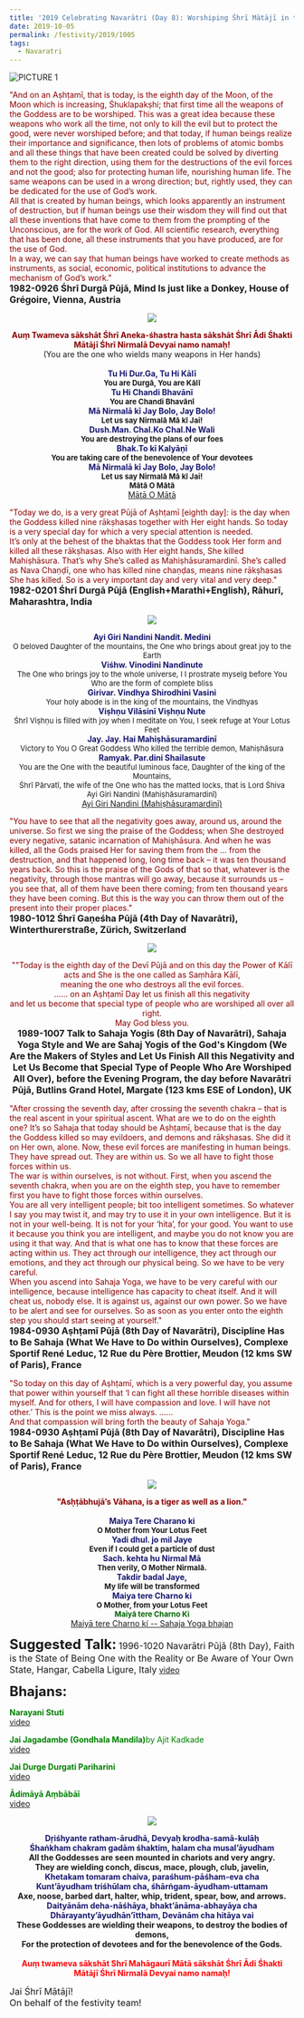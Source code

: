 ```yaml
---
title: '2019 Celebrating Navarātri (Day 8): Worshiping Śhrī Mātājī in the form of Śhrī Mahāgaurī'
date: 2019-10-05
permalink: /festivity/2019/1005
tags:
  - Navaratri
---
```


![PICTURE 1](/images/image1.png)

<p>
<font color="DarkRed">"And on an Aṣhṭamī, that is today, is the eighth day of the Moon, of the Moon which is increasing, Śhuklapakṣhi; that first time all the weapons of the Goddess are to be worshiped. This was a great idea because these weapons who work all the time, not only to kill the evil but to protect the good, were never worshiped before; and that today, if human beings realize their importance and significance, then lots of problems of atomic bombs and all these things that have been created could be solved by diverting them to the right direction, using them for the destructions of the evil forces and not the good; also for protecting human life, nourishing human life. The same weapons can be used in a wrong direction; but, rightly used, they can be dedicated for the use of God’s work.<br>
All that is created by human beings, which looks apparently an instrument of destruction, but if human beings use their wisdom they will find out that all these inventions that have come to them from the prompting of the Unconscious, are for the work of God. All scientific research, everything that has been done, all these instruments that you have produced, are for the use of God.<br>
In a way, we can say that human beings have worked to create methods as instruments, as social, economic, political institutions to advance the mechanism of God’s work."</font><br>
<font size="+0"><b>1982-0926 Śhrī Durgā Pūjā, Mind Is just like a Donkey, House of Grégoire, Vienna, Austria</b></font>
</p>

<div style="text-align: center"><img src="/images/image197.png" /></div>

<p style="text-align:center;">
<font color="DarkRed"><b>Auṃ Twameva sākshāt Śhrī Aneka-śhastra hasta sākshāt Śhrī Ādi Śhakti Mātājī Śhrī Nirmalā Devyai namo namaḥ!</b></font><br>
(You are the one who wields many weapons in Her hands)<br>
<br>	
<font color="MidNightBlue"><b>Tu Hi Dur.Ga, Tu Hi Kālī </b></font><br>
<font size="-1"><b>You are Durgā, You are Kālī </b></font><br>               
<font color="MidNightBlue"><b>Tu Hi Chandi Bhavānī</b></font><br>
<font size="-1"><b>You are Chandi Bhavānī</b></font><br>          
<font color="MidNightBlue"><b>Mā Nirmalā kī Jay Bolo, Jay Bolo!</b></font><br>
<font size="-1"><b>Let us say Nirmalā Mā kī Jai!</b></font><br> 
<font color="MidNightBlue"><b>Dush.Man. Chal.Ko Chal.Ne Wali</b></font><br>
<font size="-1"><b>You are destroying the plans of our foes</b></font><br> 
<font color="MidNightBlue"><b>Bhak.To kī Kalyāṇī</b></font><br>
<font size="-1"><b>You are taking care of the benevolence of Your devotees</b></font><br> 
<font color="MidNightBlue"><b>Mā Nirmalā kī Jay Bolo, Jay Bolo!</b></font><br> 
<font size="-1"><b>Let us say Nirmalā Mā kī Jai!<br>
Mātā O Mātā</b></font><br>
<a href="https://www.youtube.com/watch?v=Y03KCMh5c-s"> Mātā O Mātā</a>
</p>

<p>
<font color="DarkRed">"Today we do, is a very great Pūjā of Aṣhṭamī [eighth day]: is the day when the Goddess killed nine rākṣhasas together with Her eight hands. So today is a very special day for which a very special attention is needed.<br>
It’s only at the behest of the bhaktas that the Goddess took Her form and killed all these rākṣhasas. Also with Her eight hands, She killed Mahiṣhāsura. That’s why She’s called as Mahiṣhāsuramardinī. She’s called as Nava Chaṇḍī, one who has killed nine chaṇḍas, means nine rākṣhasas She has killed. So is a very important day and very vital and very deep."</font><br>
<font size="+0"><b>1982-0201 Śhrī Durgā Pūjā (English+Marathi+English), Rāhurī, Maharashtra, India</b></font>
</p>

<div style="text-align: center"><img src="/images/image198.png" /></div>

<p style="text-align:center;">
<font color="MidNightBlue"><b>Ayi Giri Nandini Nandit. Medini</b></font><br>
<font size="-1">O beloved Daughter of the mountains, the One who brings about great joy to the Earth</font><br>
<font color="MidNightBlue"><b>Viśhw. Vinodini Nandinute</b></font><br>
<font size="-1">The One who brings joy to the whole universe, I I prostrate myselg before You<br>
Who are the form of complete bliss</font><br>
<font color="MidNightBlue"><b>Girivar. Vindhya Shirodhini Vasini</b></font><br>
<font size="-1">Your holy abode is in the king of the mountains, the Vindhyas</font><br>
<font color="MidNightBlue"><b>Viṣhṇu Vilāsinī Viṣhṇu Nute</b></font><br>
<font size="-1">Śhrī Viṣhṇu is filled with joy when I meditate on You, I seek refuge at Your Lotus Feet</font><br>
<font color="MidNightBlue"><b>Jay. Jay. Hai Mahiṣhāsuramardinī</b></font><br>
<font size="-1">Victory to You O Great Goddess
Who killed the terrible demon, Mahiṣhāsura</font><br>
<font color="MidNightBlue"><b>Ramyak. Par.dini Shailasute</b></font><br>
<font size="-1">You are the One with the beautiful luminous face, Daughter of the king of the Mountains,<br>
Śhrī Pārvatī, the wife of the One who has the matted locks, that is  Lord Śhiva<br>
Ayi Giri Nandini (Mahiṣhāsuramardinī)</font><br>
<a href="https://www.youtube.com/watch?v=lAojYxfnKMs">Ayi Giri Nandini (Mahiṣhāsuramardinī)</a>
</p>

<p>
<font color="DarkRed">"You have to see that all the negativity goes away, around us, around the universe. So first we sing the praise of the Goddess; when She destroyed every negative, satanic incarnation of Mahiṣhāsura. And when he was killed, all the Gods praised Her for saving them from the ... from the destruction, and that happened long, long time back – it was ten thousand years back. So this is the praise of the Gods of that so that, whatever is the negativity, through those mantras will go away, because it surrounds us – you see that, all of them have been there coming; from ten thousand years they have been coming. But this is the way you can throw them out of the present into their proper places."</font><br>
<font size="+0"><b>1980-1012 Śhrī Gaṇeśha Pūjā (4th Day of Navarātri), Winterthurerstraße, Zürich, Switzerland</b></font>
</p>

<div style="text-align: center"><img src="/images/image199.png" /></div>

<p style="text-align:center;">
<font color="DarkRed">""Today is the eighth day of the Devī Pūjā and on this day the Power of Kālī acts and She is the one called as Saṃhāra Kālī,<br>
meaning the one who destroys all the evil forces.<br>
...... on an Aṣhṭamī Day let us finish all this negativity<br>
and let us become that special type of people who are worshiped all over all right.<br>
May God bless you.</font><br>
<font size="+0"><b>1989-1007 Talk to Sahaja Yogis (8th Day of Navarātri), Sahaja Yoga Style and We are Sahaj Yogis of the God's Kingdom (We Are the Makers of Styles and Let Us Finish All this Negativity and Let Us Become that Special Type of People Who Are Worshiped All Over), before the Evening Program, the day before Navarātri Pūjā, Butlins Grand Hotel, Margate (123 kms ESE of London), UK</b></font><br>
</p>

<p>
<font color="DarkRed">"After crossing the seventh day, after crossing the seventh chakra – that is the real ascent in your spiritual ascent. What are we to do on the eighth one?
It’s so Sahaja that today should be Aṣhṭamī, because that is the day the Goddess killed so may evildoers, and demons and rākṣhasas. She did it on Her own, alone. Now, these evil forces are manifesting in human beings. They have spread out. They are within us. So we all have to fight those forces within us.<br>
The war is within ourselves, is not without. First, when you ascend the seventh chakra, when you are on the eighth step, you have to remember first you have to fight those forces within ourselves.<br>
You are all very intelligent people; bit too intelligent sometimes. So whatever I say you may twist it, and may try to use it in your own intelligence. But it is not in your well-being. It is not for your ‘hita’, for your good. You want to use it because you think you are intelligent, and maybe you do not know you are using it that way. And that is what one has to know that these forces are acting within us. They act through our intelligence, they act through our emotions, and they act through our physical being. So we have to be very careful.<br>
When you ascend into Sahaja Yoga, we have to be very careful with our intelligence, because intelligence has capacity to cheat itself. And it will cheat us, nobody else. It is against us, against our own power. So we have to be alert and see for ourselves. So as soon as you enter onto the eighth step you should start seeing at yourself."</font><br>
<font size="+0"><b>1984-0930 Aṣhṭamī Pūjā (8th Day of Navarātri), Discipline Has to Be Sahaja (What We Have to Do within Ourselves), Complexe Sportif René Leduc, 12 Rue du Père Brottier, Meudon (12 kms SW of Paris), France</b></font>
</p>

<p>
<font color="DarkRed">"So today on this day of Aṣhṭamī, which is a very powerful day, you assume that power within yourself that ‘I can fight all these horrible diseases within myself. And for others, I will have compassion and love. I will have not other.’ This is the point we miss always. ......<br>
And that compassion will bring forth the beauty of Sahaja Yoga."</font><br>
<font size="+0"><b>1984-0930 Aṣhṭamī Pūjā (8th Day of Navarātri), Discipline Has to Be Sahaja (What We Have to Do within Ourselves), Complexe Sportif René Leduc, 12 Rue du Père Brottier, Meudon (12 kms SW of Paris), France</b></font>
</p>

<div style="text-align: center"><img src="/images/image200.png" /></div>

<p style="text-align:center;">
<font color="DarkRed"><b>"Asḥṭābhujā’s Vāhana, is a tiger as well as a lion."</b></font><br>
<br>
<font color="MidNightBlue"><b>Maiya Tere Charano ki</b></font><br>
<font size="-1"><b>O Mother from Your Lotus Feet</b></font><br>
<font color="MidNightBlue"><b>Yadi dhul. jo mil Jaye</b></font><br>
<font size="-1"><b>Even if I could get a particle of dust</b></font><br>
<font color="MidNightBlue"><b>Sach. kehta hu Nirmal Mā</b></font><br>
<font size="-1"><b>Then verily, O Mother Nirmalā.</b></font><br>
<font color="MidNightBlue"><b>Takdir badal Jaye,</b></font><br>
<font size="-1"><b>My life will be transformed</b></font><br>
<font color="MidNightBlue"><b>Maiya tere Charno ki</b></font><br>
<font size="-1"><b>O Mother, from your Lotus Feet</b></font><br>	
<font size="-1"><font color="DarkGreen"><b>Maiyā tere Charno Ki</b></font></font><br>
<a href="https://www.youtube.com/watch?v=0OlxRe8pbEs">Maiyā tere Charno kí -- Sahaja Yoga bhajan</a>
</p>

<font size="+2"><b>Suggested Talk:</b></font>
<font size="+0">1996-1020 Navarātri Pūjā (8th Day), Faith is the State of Being One with the Reality or Be Aware of Your Own State, Hangar, Cabella Ligure, Italy</font>
<a href="https://www.youtube.com/watch?v=rtTipkbReE0"> video</a><br>

<font size="+2"><b>Bhajans:</b></font>

<p>
<font color="green"><b>Narayani Stuti</b></font><br>
<a href="https://www.youtube.com/watch?v=T_V1ka6e4Xo"> video</a><br>
</p>

<p>
<font color="green"><b>Jai Jagadambe (Gondhala Mandila)</b>by Ajit Kadkade</font><br>
<a href="https://www.youtube.com/watch?v=ggudbiYs71c">video</a>
</p>

<p>
<font color="green"><b>Jai Durge Durgati Pariharini</b></font><br>
<a href="https://www.youtube.com/watch?v=F68hoY8ZhOI">video</a>
</p>
 
<p>
<font color="green"><b>Ādimāyā Aṃbābāī</b></font><br>
<a href="https://www.youtube.com/watch?v=niuCWTNKu0k">video</a> 
</p>

<div style="text-align: center"><img src="/images/image201.jpg" /></div>

<p style="text-align:center;">
<font color="MidNightBlue"><b>Dṛiśhyante ratham-ārudhā, Devyaḥ krodha-samā-kulāḥ<br>
Śhaṅkham chakram gadām śhaktim, halam cha musal’āyudham</b></font><br>
<b>All the Goddesses are seen mounted in chariots and very angry.<br>
They are wielding conch, discus, mace, plough, club, javelin,</b><br>
<font color="MidNightBlue"><b>Khetakam tomaram chaiva, paraśhum-pāśham-eva cha<br>
Kunt’āyudham triśhūlam cha, śhārṅgam-āyudham-uttamam</b></font><br>
<b>Axe, noose, barbed dart, halter, whip, trident, spear, bow, and arrows.</b><br>
<font color="MidNightBlue"><b>Daityānām deha-nāśhāya, bhakt’ānāma-abhayāya cha<br>
Dhārayanty’āyudhān’īttham, Devānām cha hitāya vai</b></font><br>
<b>These Goddesses are wielding their weapons, to destroy the bodies of demons,<br>
For the protection of devotees and for the benevolence of the Gods.</b><br>
<br>
<font color="Red"><b>Auṃ twameva sākshāt Shrī Mahāgaurī Mātā sākshāt Śhrī Ādi Śhakti Mātājī Śhrī Nirmalā Devyai namo namaḥ!</b></font><br>
</p>

<p>
<font size="+0">Jai Śhrī Mātājī!<br>
On behalf of the festivity team!</font>
</p>